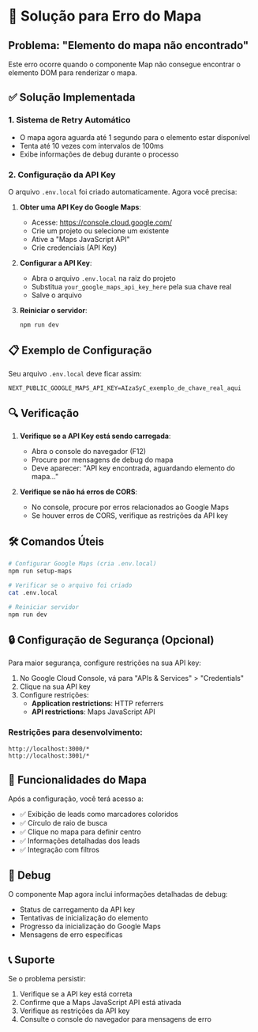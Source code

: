 # 🔧 Solução para Erro do Mapa

## Problema: "Elemento do mapa não encontrado"

Este erro ocorre quando o componente Map não consegue encontrar o elemento DOM para renderizar o mapa.

## ✅ Solução Implementada

### 1. Sistema de Retry Automático
- O mapa agora aguarda até 1 segundo para o elemento estar disponível
- Tenta até 10 vezes com intervalos de 100ms
- Exibe informações de debug durante o processo

### 2. Configuração da API Key

O arquivo `.env.local` foi criado automaticamente. Agora você precisa:

1. **Obter uma API Key do Google Maps**:
   - Acesse: https://console.cloud.google.com/
   - Crie um projeto ou selecione um existente
   - Ative a "Maps JavaScript API"
   - Crie credenciais (API Key)

2. **Configurar a API Key**:
   - Abra o arquivo `.env.local` na raiz do projeto
   - Substitua `your_google_maps_api_key_here` pela sua chave real
   - Salve o arquivo

3. **Reiniciar o servidor**:
   ```bash
   npm run dev
   ```

## 📋 Exemplo de Configuração

Seu arquivo `.env.local` deve ficar assim:
```env
NEXT_PUBLIC_GOOGLE_MAPS_API_KEY=AIzaSyC_exemplo_de_chave_real_aqui
```

## 🔍 Verificação

1. **Verifique se a API Key está sendo carregada**:
   - Abra o console do navegador (F12)
   - Procure por mensagens de debug do mapa
   - Deve aparecer: "API key encontrada, aguardando elemento do mapa..."

2. **Verifique se não há erros de CORS**:
   - No console, procure por erros relacionados ao Google Maps
   - Se houver erros de CORS, verifique as restrições da API key

## 🛠️ Comandos Úteis

```bash
# Configurar Google Maps (cria .env.local)
npm run setup-maps

# Verificar se o arquivo foi criado
cat .env.local

# Reiniciar servidor
npm run dev
```

## 🔒 Configuração de Segurança (Opcional)

Para maior segurança, configure restrições na sua API key:

1. No Google Cloud Console, vá para "APIs & Services" > "Credentials"
2. Clique na sua API key
3. Configure restrições:
   - **Application restrictions**: HTTP referrers
   - **API restrictions**: Maps JavaScript API

### Restrições para desenvolvimento:
```
http://localhost:3000/*
http://localhost:3001/*
```

## 📱 Funcionalidades do Mapa

Após a configuração, você terá acesso a:
- ✅ Exibição de leads como marcadores coloridos
- ✅ Círculo de raio de busca
- ✅ Clique no mapa para definir centro
- ✅ Informações detalhadas dos leads
- ✅ Integração com filtros

## 🐛 Debug

O componente Map agora inclui informações detalhadas de debug:
- Status de carregamento da API key
- Tentativas de inicialização do elemento
- Progresso da inicialização do Google Maps
- Mensagens de erro específicas

## 📞 Suporte

Se o problema persistir:
1. Verifique se a API key está correta
2. Confirme que a Maps JavaScript API está ativada
3. Verifique as restrições da API key
4. Consulte o console do navegador para mensagens de erro 